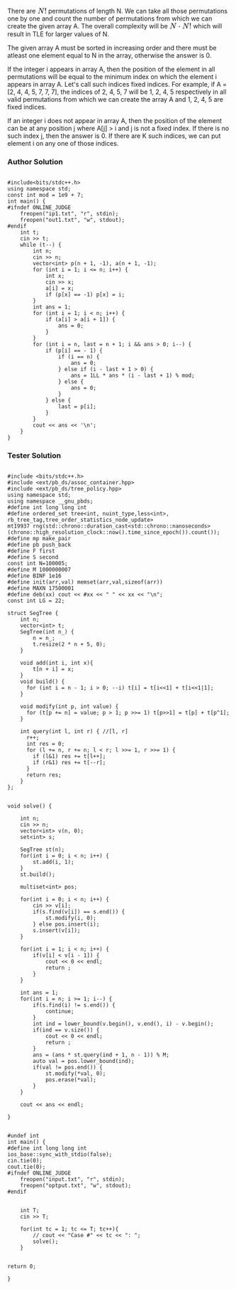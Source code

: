 <p>There are <svg width="2.71ex" height="2.168ex" viewBox="0 -807.4 1167 933.3" role="img" focusable="false" style="vertical-align: -0.292ex;" aria-hidden="true"><defs><path stroke-width="1" id="E32-MJMATHI-4E" d="M234 637Q231 637 226 637Q201 637 196 638T191 649Q191 676 202 682Q204 683 299 683Q376 683 387 683T401 677Q612 181 616 168L670 381Q723 592 723 606Q723 633 659 637Q635 637 635 648Q635 650 637 660Q641 676 643 679T653 683Q656 683 684 682T767 680Q817 680 843 681T873 682Q888 682 888 672Q888 650 880 642Q878 637 858 637Q787 633 769 597L620 7Q618 0 599 0Q585 0 582 2Q579 5 453 305L326 604L261 344Q196 88 196 79Q201 46 268 46H278Q284 41 284 38T282 19Q278 6 272 0H259Q228 2 151 2Q123 2 100 2T63 2T46 1Q31 1 31 10Q31 14 34 26T39 40Q41 46 62 46Q130 49 150 85Q154 91 221 362L289 634Q287 635 234 637Z"></path><path stroke-width="1" id="E32-MJMAIN-21" d="M78 661Q78 682 96 699T138 716T180 700T199 661Q199 654 179 432T158 206Q156 198 139 198Q121 198 119 206Q118 209 98 431T78 661ZM79 61Q79 89 97 105T141 121Q164 119 181 104T198 61Q198 31 181 16T139 1Q114 1 97 16T79 61Z"></path></defs><g stroke="currentColor" fill="currentColor" stroke-width="0" transform="matrix(1 0 0 -1 0 0)"><use xlink:href="#E32-MJMATHI-4E" x="0" y="0"></use><use xlink:href="#E32-MJMAIN-21" x="888" y="0"></use></g></svg> permutations of length N. We can take all those permutations one by one and count the number of permutations from which we can create the given array A. The overall complexity will be <svg width="6.453ex" height="2.168ex" viewBox="0 -807.4 2778.4 933.3" role="img" focusable="false" style="vertical-align: -0.292ex;" aria-hidden="true"><defs><path stroke-width="1" id="E33-MJMATHI-4E" d="M234 637Q231 637 226 637Q201 637 196 638T191 649Q191 676 202 682Q204 683 299 683Q376 683 387 683T401 677Q612 181 616 168L670 381Q723 592 723 606Q723 633 659 637Q635 637 635 648Q635 650 637 660Q641 676 643 679T653 683Q656 683 684 682T767 680Q817 680 843 681T873 682Q888 682 888 672Q888 650 880 642Q878 637 858 637Q787 633 769 597L620 7Q618 0 599 0Q585 0 582 2Q579 5 453 305L326 604L261 344Q196 88 196 79Q201 46 268 46H278Q284 41 284 38T282 19Q278 6 272 0H259Q228 2 151 2Q123 2 100 2T63 2T46 1Q31 1 31 10Q31 14 34 26T39 40Q41 46 62 46Q130 49 150 85Q154 91 221 362L289 634Q287 635 234 637Z"></path><path stroke-width="1" id="E33-MJMAIN-22C5" d="M78 250Q78 274 95 292T138 310Q162 310 180 294T199 251Q199 226 182 208T139 190T96 207T78 250Z"></path><path stroke-width="1" id="E33-MJMAIN-21" d="M78 661Q78 682 96 699T138 716T180 700T199 661Q199 654 179 432T158 206Q156 198 139 198Q121 198 119 206Q118 209 98 431T78 661ZM79 61Q79 89 97 105T141 121Q164 119 181 104T198 61Q198 31 181 16T139 1Q114 1 97 16T79 61Z"></path></defs><g stroke="currentColor" fill="currentColor" stroke-width="0" transform="matrix(1 0 0 -1 0 0)"><use xlink:href="#E33-MJMATHI-4E" x="0" y="0"></use><use xlink:href="#E33-MJMAIN-22C5" x="1110" y="0"></use><use xlink:href="#E33-MJMATHI-4E" x="1611" y="0"></use><use xlink:href="#E33-MJMAIN-21" x="2499" y="0"></use></g></svg> which will result in TLE for larger values of N.</p>
<p>The given array A must be sorted in increasing order and there must be atleast one element equal to N in the array, otherwise the answer is 0.</p>
<p>If the integer i appears in array A, then the position of the element in all permutations will be equal to the minimum index on which the element i appears in array A. Let's call such indices fixed indices. For example, if A = [2, 4, 4, 5, 7, 7, 7], the indices of 2, 4, 5, 7 will be 1, 2, 4, 5 respectively in all valid permutations from which we can create the array A and 1, 2, 4, 5 are fixed indices.</p>
<p>If an integer i does not appear in array A, then the position of the element can be at any position j where A[j] &gt; i and j is not a fixed index. If there is no such index j, then the answer is 0. If there are K such indices, we can put element i on any one of those indices.</p>

### Author Solution

<pre><code>
#include&lt;bits/stdc++.h&gt;
using namespace std;
const int mod = 1e9 + 7;
int main() {
#ifndef ONLINE_JUDGE
	freopen("ip1.txt", "r", stdin);
	freopen("out1.txt", "w", stdout);
#endif
	int t;
	cin &gt;&gt; t;
	while (t--) {
		int n;
		cin &gt;&gt; n;
		vector&lt;int&gt; p(n + 1, -1), a(n + 1, -1);
		for (int i = 1; i &lt;= n; i++) {
			int x;
			cin &gt;&gt; x;
			a[i] = x;
			if (p[x] == -1) p[x] = i;
		}
		int ans = 1;
		for (int i = 1; i &lt; n; i++) {
			if (a[i] &gt; a[i + 1]) {
				ans = 0;
			}
		}
		for (int i = n, last = n + 1; i &amp;&amp; ans &gt; 0; i--) {
			if (p[i] == - 1) {
				if (i == n) {
					ans = 0;
				} else if (i - last + 1 &gt; 0) {
					ans = 1LL * ans * (i - last + 1) % mod;
				} else {
					ans = 0;
				}
			} else {
				last = p[i];
			}
		}
		cout &lt;&lt; ans &lt;&lt; '\n';
	}
}
</code></pre>

### Tester Solution

<pre><code>
#include &lt;bits/stdc++.h&gt;
#include &lt;ext/pb_ds/assoc_container.hpp&gt; 
#include &lt;ext/pb_ds/tree_policy.hpp&gt; 
using namespace std;
using namespace __gnu_pbds;
#define int long long int
#define ordered_set tree&lt;int, nuint_type,less&lt;int&gt;, rb_tree_tag,tree_order_statistics_node_update&gt; 
mt19937 rng(std::chrono::duration_cast&lt;std::chrono::nanoseconds&gt;(chrono::high_resolution_clock::now().time_since_epoch()).count());
#define mp make_pair
#define pb push_back
#define F first
#define S second
const int N=100005;
#define M 1000000007
#define BINF 1e16
#define init(arr,val) memset(arr,val,sizeof(arr))
#define MAXN 17500001
#define deb(xx) cout &lt;&lt; #xx &lt;&lt; " " &lt;&lt; xx &lt;&lt; "\n";
const int LG = 22;

struct SegTree {
    int n;
    vector&lt;int&gt; t;
    SegTree(int n_) {
        n = n_;
        t.resize(2 * n + 5, 0);
    }
 
    void add(int i, int x){
        t[n + i] = x;
    }
    void build() {  
      for (int i = n - 1; i &gt; 0; --i) t[i] = t[i&lt;&lt;1] + t[i&lt;&lt;1|1];
    }
     
    void modify(int p, int value) {
      for (t[p += n] = value; p &gt; 1; p &gt;&gt;= 1) t[p&gt;&gt;1] = t[p] + t[p^1];
    }
     
    int query(int l, int r) { //[l, r]
      r++; 
      int res = 0;
      for (l += n, r += n; l &lt; r; l &gt;&gt;= 1, r &gt;&gt;= 1) {
        if (l&amp;1) res += t[l++];
        if (r&amp;1) res += t[--r];
      }
      return res;
    }
};


void solve() {

    int n;
    cin &gt;&gt; n;
    vector&lt;int&gt; v(n, 0);
    set&lt;int&gt; s;

    SegTree st(n);
    for(int i = 0; i &lt; n; i++) {
        st.add(i, 1);
    }
    st.build();

    multiset&lt;int&gt; pos;

    for(int i = 0; i &lt; n; i++) {
        cin &gt;&gt; v[i];
        if(s.find(v[i]) == s.end()) {
            st.modify(i, 0);
        } else pos.insert(i);
        s.insert(v[i]);
    }

    for(int i = 1; i &lt; n; i++) {
        if(v[i] &lt; v[i - 1]) {
            cout &lt;&lt; 0 &lt;&lt; endl;
            return ;
        }
    }

    int ans = 1;
    for(int i = n; i &gt;= 1; i--) {
        if(s.find(i) != s.end()) {
            continue;
        }
        int ind = lower_bound(v.begin(), v.end(), i) - v.begin();
        if(ind == v.size()) {
            cout &lt;&lt; 0 &lt;&lt; endl;
            return ;
        }
        ans = (ans * st.query(ind + 1, n - 1)) % M;
        auto val = pos.lower_bound(ind);
        if(val != pos.end()) {
            st.modify(*val, 0);
            pos.erase(*val);
        }
    }

    cout &lt;&lt; ans &lt;&lt; endl;

}


#undef int 
int main() {
#define int long long int
ios_base::sync_with_stdio(false); 
cin.tie(0); 
cout.tie(0);
#ifndef ONLINE_JUDGE
    freopen("input.txt", "r", stdin);
    freopen("optput.txt", "w", stdout);
#endif


    int T;
    cin &gt;&gt; T;
 
    for(int tc = 1; tc &lt;= T; tc++){
        // cout &lt;&lt; "Case #" &lt;&lt; tc &lt;&lt; ": ";
        solve();
    }


return 0;  
 
}
</code></pre>